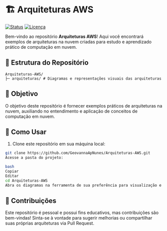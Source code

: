 # 🏗️ Arquiteturas AWS

[![Status](https://img.shields.io/badge/status-em%20desenvolvimento-yellow)](https://github.com/GeovannaApNunes/Arquiteturas-AWS)
[![Licença](https://img.shields.io/badge/licença-MIT-green)](LICENSE)

Bem-vindo ao repositório **Arquiteturas AWS**! Aqui você encontrará exemplos de arquiteturas na nuvem criadas para estudo e aprendizado prático de computação em nuvem.

## 📂 Estrutura do Repositório
```
Arquiteturas-AWS/
├─ arquiteturas/ # Diagramas e representações visuais das arquiteturas
```
## 🎯 Objetivo

O objetivo deste repositório é fornecer exemplos práticos de arquiteturas na nuvem, auxiliando no entendimento e aplicação de conceitos de computação em nuvem.

## 📌 Como Usar

1. Clone este repositório em sua máquina local:

```bash
git clone https://github.com/GeovannaApNunes/Arquiteturas-AWS.git
Acesse a pasta do projeto:

bash
Copiar
Editar
cd Arquiteturas-AWS
Abra os diagramas na ferramenta de sua preferência para visualização e estudo.
````

## 💬 Contribuições
Este repositório é pessoal e possui fins educativos, mas contribuições são bem-vindas! Sinta-se à vontade para sugerir melhorias ou compartilhar suas próprias arquiteturas via Pull Request.

